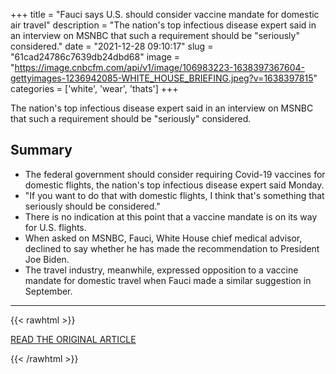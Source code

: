 +++
title = "Fauci says U.S. should consider vaccine mandate for domestic air travel"
description = "The nation's top infectious disease expert said in an interview on MSNBC that such a requirement should be \"seriously\" considered."
date = "2021-12-28 09:10:17"
slug = "61cad24786c7639db24dbd68"
image = "https://image.cnbcfm.com/api/v1/image/106983223-1638397367604-gettyimages-1236942085-WHITE_HOUSE_BRIEFING.jpeg?v=1638397815"
categories = ['white', 'wear', 'thats']
+++

The nation's top infectious disease expert said in an interview on MSNBC that such a requirement should be \"seriously\" considered.

## Summary

- The federal government should consider requiring Covid-19 vaccines for domestic flights, the nation's top infectious disease expert said Monday.
- "If you want to do that with domestic flights, I think that's something that seriously should be considered."
- There is no indication at this point that a vaccine mandate is on its way for U.S. flights.
- When asked on MSNBC, Fauci, White House chief medical advisor, declined to say whether he has made the recommendation to President Joe Biden.
- The travel industry, meanwhile, expressed opposition to a vaccine mandate for domestic travel when Fauci made a similar suggestion in September.

---

{{< rawhtml >}}
  <p class="article-category">
    <a target="_blank" href="https://www.cnbc.com/2021/12/27/fauci-says-us-should-consider-vaccine-mandate-for-domestic-air-travel.html">READ THE ORIGINAL ARTICLE</a>
  </p>
{{< /rawhtml >}}
